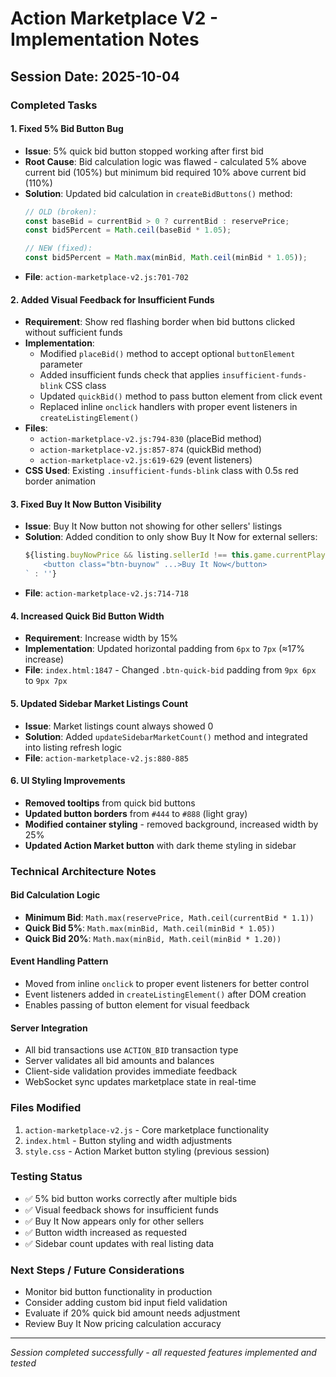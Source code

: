 # Action Marketplace V2 - Implementation Notes

## Session Date: 2025-10-04

### Completed Tasks

#### 1. Fixed 5% Bid Button Bug
- **Issue**: 5% quick bid button stopped working after first bid
- **Root Cause**: Bid calculation logic was flawed - calculated 5% above current bid (105%) but minimum bid required 10% above current bid (110%)
- **Solution**: Updated bid calculation in `createBidButtons()` method:
  ```javascript
  // OLD (broken):
  const baseBid = currentBid > 0 ? currentBid : reservePrice;
  const bid5Percent = Math.ceil(baseBid * 1.05);

  // NEW (fixed):
  const bid5Percent = Math.max(minBid, Math.ceil(minBid * 1.05));
  ```
- **File**: `action-marketplace-v2.js:701-702`

#### 2. Added Visual Feedback for Insufficient Funds
- **Requirement**: Show red flashing border when bid buttons clicked without sufficient funds
- **Implementation**:
  - Modified `placeBid()` method to accept optional `buttonElement` parameter
  - Added insufficient funds check that applies `insufficient-funds-blink` CSS class
  - Updated `quickBid()` method to pass button element from click event
  - Replaced inline `onclick` handlers with proper event listeners in `createListingElement()`
- **Files**:
  - `action-marketplace-v2.js:794-830` (placeBid method)
  - `action-marketplace-v2.js:857-874` (quickBid method)
  - `action-marketplace-v2.js:619-629` (event listeners)
- **CSS Used**: Existing `.insufficient-funds-blink` class with 0.5s red border animation

#### 3. Fixed Buy It Now Button Visibility
- **Issue**: Buy It Now button not showing for other sellers' listings
- **Solution**: Added condition to only show Buy It Now for external sellers:
  ```javascript
  ${listing.buyNowPrice && listing.sellerId !== this.game.currentPlayerId ? `
      <button class="btn-buynow" ...>Buy It Now</button>
  ` : ''}
  ```
- **File**: `action-marketplace-v2.js:714-718`

#### 4. Increased Quick Bid Button Width
- **Requirement**: Increase width by 15%
- **Implementation**: Updated horizontal padding from `6px` to `7px` (≈17% increase)
- **File**: `index.html:1847` - Changed `.btn-quick-bid` padding from `9px 6px` to `9px 7px`

#### 5. Updated Sidebar Market Listings Count
- **Issue**: Market listings count always showed 0
- **Solution**: Added `updateSidebarMarketCount()` method and integrated into listing refresh logic
- **File**: `action-marketplace-v2.js:880-885`

#### 6. UI Styling Improvements
- **Removed tooltips** from quick bid buttons
- **Updated button borders** from `#444` to `#888` (light gray)
- **Modified container styling** - removed background, increased width by 25%
- **Updated Action Market button** with dark theme styling in sidebar

### Technical Architecture Notes

#### Bid Calculation Logic
- **Minimum Bid**: `Math.max(reservePrice, Math.ceil(currentBid * 1.1))`
- **Quick Bid 5%**: `Math.max(minBid, Math.ceil(minBid * 1.05))`
- **Quick Bid 20%**: `Math.max(minBid, Math.ceil(minBid * 1.20))`

#### Event Handling Pattern
- Moved from inline `onclick` to proper event listeners for better control
- Event listeners added in `createListingElement()` after DOM creation
- Enables passing of button element for visual feedback

#### Server Integration
- All bid transactions use `ACTION_BID` transaction type
- Server validates all bid amounts and balances
- Client-side validation provides immediate feedback
- WebSocket sync updates marketplace state in real-time

### Files Modified
1. `action-marketplace-v2.js` - Core marketplace functionality
2. `index.html` - Button styling and width adjustments
3. `style.css` - Action Market button styling (previous session)

### Testing Status
- ✅ 5% bid button works correctly after multiple bids
- ✅ Visual feedback shows for insufficient funds
- ✅ Buy It Now appears only for other sellers
- ✅ Button width increased as requested
- ✅ Sidebar count updates with real listing data

### Next Steps / Future Considerations
- Monitor bid button functionality in production
- Consider adding custom bid input field validation
- Evaluate if 20% quick bid amount needs adjustment
- Review Buy It Now pricing calculation accuracy

---
*Session completed successfully - all requested features implemented and tested*